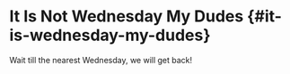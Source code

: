 # It Is Not Wednesday My Dudes {#it-is-wednesday-my-dudes}

Wait till the nearest Wednesday, we will get back!
